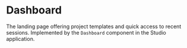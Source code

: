 # Dashboard

The landing page offering project templates and quick access to recent
sessions. Implemented by the `Dashboard` component in the Studio
application.

